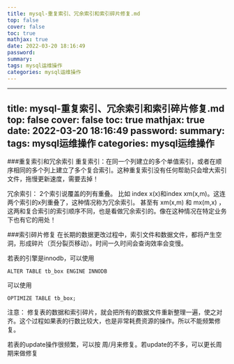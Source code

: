 ```yaml
---
title: mysql-重复索引、冗余索引和索引碎片修复.md
top: false
cover: false
toc: true
mathjax: true
date: 2022-03-20 18:16:49
password:
summary:
tags: mysql运维操作
categories: mysql运维操作
---
```

---
title: mysql-重复索引、冗余索引和索引碎片修复.md
top: false
cover: false
toc: true
mathjax: true
date: 2022-03-20 18:16:49
password:
summary:
tags: mysql运维操作
categories: mysql运维操作
---
###重复索引和冗余索引
重复索引：在同一个列建立的多个单值索引，或者在顺序相同的多个列上建立了多个复合索引。这种重复索引没有任何帮助只会增大索引文件，拖慢更新速度，需要去掉！

冗余索引：
2个索引说覆盖的列有重叠。
比如 index x(x)和index xm(x,m)。这连两个索引的x列重叠了，这种情况称为冗余索引。
甚至有 xm(x,m) 和 mx(m,x) ，这两和复合索引的索引顺序不同，也是看做冗余索引的。像在这种情况在特定业务下也有它的用处！

###索引碎片修复
在长期的数据更改过程中，索引文件和数据文件，都将产生空洞，形成碎片（页分裂页移动）。时间一久时间会查询效率会变慢。

若表的引擎是innodb，可以使用
~~~
ALTER TABLE tb_box ENGINE INNODB
~~~

可以使用
~~~
OPTIMIZE TABLE tb_box;
~~~

注意：
修复表的数据和索引碎片，就会把所有的数据文件重新整理一遍，使之对齐。这个过程如果表的行数比较大，也是非常耗费资源的操作。所以不能频繁修复。

若表的update操作很频繁，可以按 周/月来修复。若update的不多，可以更长周期来做修复
